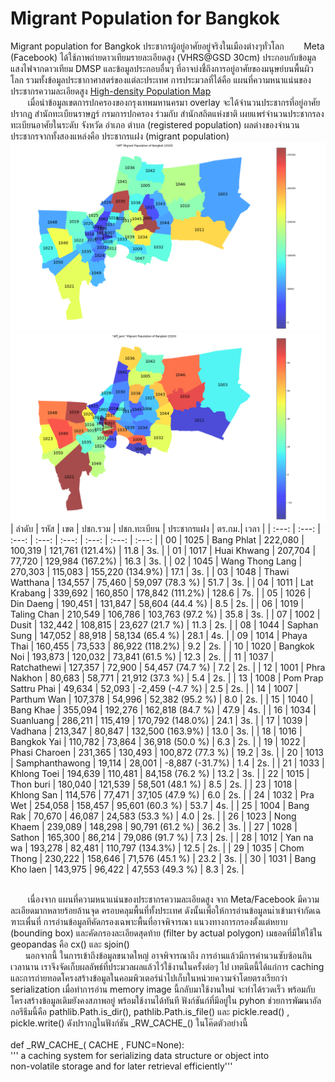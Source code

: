 # Migrant Population for Bangkok
Migrant population for Bangkok
ประชากรผู้อยู่อาศัยอยู่จริงในเมืองต่างๆทั่วโลก 
&nbsp;&nbsp;&nbsp;&nbsp;&nbsp;&nbsp; Meta (Facebook) ได้ใช้ภาพถ่ายดาวเทียมรายละเอียดสูง (VHRS@GSD 30cm) ประกอบกับข้อมูลแสงไฟจากดาวเทียม DMSP และข้อมูลประกอบอื่นๆ ที่อาจบ่งชี้ถึงการอยู่อาศัยของมนุษย์บนพื้นผิวโลก รวมทั้งข้อมูลประชากาศาสตร์ของแต่ละประเทศ การประมวลที่ได้คือ แผนที่ความหนาแน่นของประชากรความละเอียดสูง [High-density Population Map](https://dataforgood.facebook.com/dfg/tools/high-resolution-population-density-maps)<br/>
&nbsp;&nbsp;&nbsp;&nbsp;&nbsp;&nbsp; เมื่อนำข้อมูลเขตการปกครองของกรุงเทพมหานครมา overlay จะได้จำนวนประชากรที่อยู่อาศัยปรากฏ  สำนักทะเบียนราษฏร์ กรมการปกครอง ร่วมกับ สำนักสถิตแห่งชาติ เผยแพร่จำนวนประชากรลงทะเบียนอาศัยในระดับ จังหวัด อำเภอ ตำบล (registered population)  ผลต่างของจำนวนประชากรจากทั้งสองแหล่งคือ ประชากรแฝง (migrant population)
<br/>
![จำนวนประชากรแฝงรายเขตของกรุงเทพมหานคร](CACHE/MigrantBKK_diff.png?raw=true "Title")
<br/>
![สัดส่วน % ประชากรแฝงรายเขตของกรุงเทพมหานคร](CACHE/MigrantBKK_diff_perc.png?raw=true "Title")
<br/>
| ลำดับ | รหัส  |        เขต           |  ปชก.รวม | ปชก.ทะเบียน |   ประชากรแฝง    | ตร.กม.| เวลา |
| :---: | :---: | :---: | :---: | :---: | :---: | :---: | :---: | 
| 00 | 1025   | Bang Phlat           |  222,080 |  100,319 |  121,761 (121.4%) |  11.8 | 3s. |
| 01 | 1017   | Huai Khwang          |  207,704 |   77,720 |  129,984 (167.2%) |  16.3 | 3s. |
| 02 | 1045   | Wang Thong Lang      |  270,303 |  115,083 |  155,220 (134.9%) |  17.1 | 3s. |
| 03 | 1048   | Thawi Watthana       |  134,557 |   75,460 |   59,097 (78.3 %) |  51.7 | 3s. |
| 04 | 1011   | Lat Krabang          |  339,692 |  160,850 |  178,842 (111.2%) | 128.6 | 7s. |
| 05 | 1026   | Din Daeng            |  190,451 |  131,847 |   58,604 (44.4 %) |   8.5 | 2s. |
| 06 | 1019   | Taling Chan          |  210,549 |  106,786 |  103,763 (97.2 %) |  35.8 | 3s. |
| 07 | 1002   | Dusit                |  132,442 |  108,815 |   23,627 (21.7 %) |  11.3 | 2s. |
| 08 | 1044   | Saphan Sung          |  147,052 |   88,918 |   58,134 (65.4 %) |  28.1 | 4s. |
| 09 | 1014   | Phaya Thai           |  160,455 |   73,533 |   86,922 (118.2%) |   9.2 | 2s. |
| 10 | 1020   | Bangkok Noi          |  193,873 |  120,032 |   73,841 (61.5 %) |  12.3 | 2s. |
| 11 | 1037   | Ratchathewi          |  127,357 |   72,900 |   54,457 (74.7 %) |   7.2 | 2s. |
| 12 | 1001   | Phra Nakhon          |   80,683 |   58,771 |   21,912 (37.3 %) |   5.4 | 2s. |
| 13 | 1008   | Pom Prap Sattru Phai |   49,634 |   52,093 |   -2,459 (-4.7 %) |   2.5 | 2s. |
| 14 | 1007   | Parthum Wan          |  107,378 |   54,996 |   52,382 (95.2 %) |   8.0 | 2s. |
| 15 | 1040   | Bang Khae            |  355,094 |  192,276 |  162,818 (84.7 %) |  47.9 | 4s. |
| 16 | 1034   | Suanluang            |  286,211 |  115,419 |  170,792 (148.0%) |  24.1 | 3s. |
| 17 | 1039   | Vadhana              |  213,347 |   80,847 |  132,500 (163.9%) |  13.0 | 3s. |
| 18 | 1016   | Bangkok Yai          |  110,782 |   73,864 |   36,918 (50.0 %) |   6.3 | 2s. |
| 19 | 1022   | Phasi Charoen        |  231,365 |  130,493 |  100,872 (77.3 %) |  19.2 | 3s. |
| 20 | 1013   | Samphanthawong       |   19,114 |   28,001 |   -8,887 (-31.7%) |   1.4 | 2s. |
| 21 | 1033   | Khlong Toei          |  194,639 |  110,481 |   84,158 (76.2 %) |  13.2 | 3s. |
| 22 | 1015   | Thon buri            |  180,040 |  121,539 |   58,501 (48.1 %) |   8.5 | 2s. |
| 23 | 1018   | Khlong San           |  114,576 |   77,471 |   37,105 (47.9 %) |   6.0 | 2s. |
| 24 | 1032   | Pra Wet              |  254,058 |  158,457 |   95,601 (60.3 %) |  53.7 | 4s. |
| 25 | 1004   | Bang Rak             |   70,670 |   46,087 |   24,583 (53.3 %) |   4.0 | 2s. |
| 26 | 1023   | Nong Khaem           |  239,089 |  148,298 |   90,791 (61.2 %) |  36.2 | 3s. |
| 27 | 1028   | Sathon               |  165,300 |   86,214 |   79,086 (91.7 %) |   7.3 | 2s. |
| 28 | 1012   | Yan na wa            |  193,278 |   82,481 |  110,797 (134.3%) |  12.5 | 2s. |
| 29 | 1035   | Chom Thong           |  230,222 |  158,646 |   71,576 (45.1 %) |  23.2 | 3s. |
| 30 | 1031   | Bang Kho laen        |  143,975 |   96,422 |   47,553 (49.3 %) |   8.3 | 2s. |

<br/>
&nbsp;&nbsp;&nbsp;&nbsp;&nbsp;&nbsp; เนื่องจาก แผนที่ความหนาแน่นของประชากรความละเอียดสูง จาก Meta/Facebook มีความละเอียดมากหลายร้อยล้านจุด ครอบคลุมพื้นที่ทั้งประเทศ ดังนั้นเพื่อให้การอ่านข้อมูลนเำเข้ามาจำกัดเฉฑาะเพื่นที่ การอ่านข้อมูลทีคัดกรองเฉพาะพื้นที่อาจพิจารณา แนวงทางการกรองตั้งแต่หยาบ (bounding box) และคัดกรองละเอียดสุดท้าย (filter by actual polygon) เมธอดที่มีให้ใช้ใน geopandas คือ cx() และ sjoin() <br/>
&nbsp;&nbsp;&nbsp;&nbsp;&nbsp;&nbsp;นอกจากนี้ ในการเข้าถึงข้อมูลขนาดใหญ่ อาจพิจารณาถึง การอ่านแล้วมีการคำนวนซับซ้อนกินเวลานาน เราจึงจัดเก็บผลลัพธ์ที่ประมวลผลแล้วไว้ใช้งานในครั้งต่อๆ ไป เทตนิตนี้ได้แก่การ caching และการถ่ายทอดโครงสร้างข้อมูลในคอมพิวเตอร์นำไปเก็บในหน่วยความจำโดยตรงเรียกว่า serialization เมื่อทำการอ่าน memory image นี้กลับมาใช้งานใหม่ จะทำได้รวดเร็ว พร้อมกับโครงสร้างข้อมูลเดิมยังคงสภาพอยู่ พร้อมใช้งานได้ทันที ฟังก์ชันก์ที่มีอยู่ใน pyhon ช่วยการพัฒนาอัลกอรึธึมนี้คือ pathlib.Path.is_dir(), pathlib.Path.is_file() และ  pickle.read()  , pickle.write() ดังปรากฏในฟังก์ชัน _RW_CACHE_() ในโค๊ดตัวอย่างนี้<br/>
<br/>
def _RW_CACHE_( CACHE , FUNC=None): <br/>
    ''' a caching system for serializing data structure or object into <br/>
        non-volatile storage and for later retrieval efficiently'''  <br/>
        
